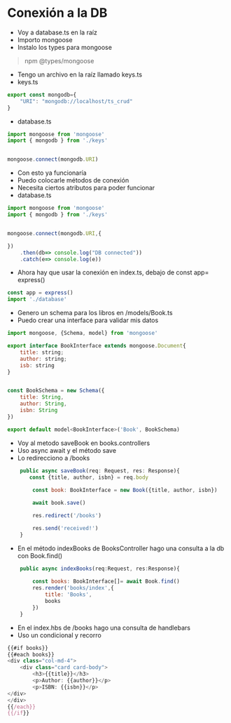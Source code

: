 # Conexión a la DB

- Voy a database.ts en la raíz
- Importo mongoose
- Instalo los types para mongoose

> npm @types/mongoose

- Tengo un archivo en la raíz llamado keys.ts
- keys.ts

~~~js
export const mongodb={
    "URI": "mongodb://localhost/ts_crud"
}
~~~

- database.ts

~~~js
import mongoose from 'mongoose'
import { mongodb } from './keys'


mongoose.connect(mongodb.URI)
~~~

- Con esto ya funcionaría
- Puedo colocarle métodos de conexión
- Necesita ciertos atributos para poder funcionar
- database.ts

~~~ts
import mongoose from 'mongoose'
import { mongodb } from './keys'


mongoose.connect(mongodb.URI,{

})
    .then(db=> console.log("DB connected"))
    .catch(e=> console.log(e))
~~~

- Ahora hay que usar la conexión en index.ts, debajo de const app= express()

~~~ts
const app = express()
import './database'
~~~

- Genero un schema para los libros en /models/Book.ts
- Puedo crear una interface para validar mis datos

~~~js
import mongoose, {Schema, model} from 'mongoose'

export interface BookInterface extends mongoose.Document{
    title: string;
    author: string;
    isb: string
}


const BookSchema = new Schema({
    title: String,
    author: String,
    isbn: String
})

export default model<BookInterface>('Book', BookSchema)
~~~

- Voy al metodo saveBook en books.controllers
- Uso async await y el método save
- Lo redirecciono a /books

~~~js
    public async saveBook(req: Request, res: Response){
       const {title, author, isbn} = req.body
       
        const book: BookInterface = new Book({title, author, isbn})

        await book.save()

        res.redirect('/books')

        res.send('received!')
    }
~~~

- En el método indexBooks de BooksController hago una consulta a la db con Book.find()

~~~js
    public async indexBooks(req:Request, res:Response){
       
        const books: BookInterface[]= await Book.find()
        res.render('books/index',{
            title: 'Books',
            books
        })
    }
~~~

- En el index.hbs de /books hago una consulta de handlebars
- Uso un condicional y recorro 

~~~js
{{#if books}}
{{#each books}}
<div class="col-md-4">
    <div class="card card-body">
        <h3>{{title}}</h3>
        <p>Author: {{author}}</p>
        <p>ISBN: {{isbn}}</p>
</div>
</div>
{{/each}}
{{/if}}
~~~


